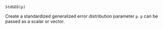 ```
StdGED(p)
```

Create a standardized generalized error distribution parameter `p`. `p` can be passed as a scalar or vector.
